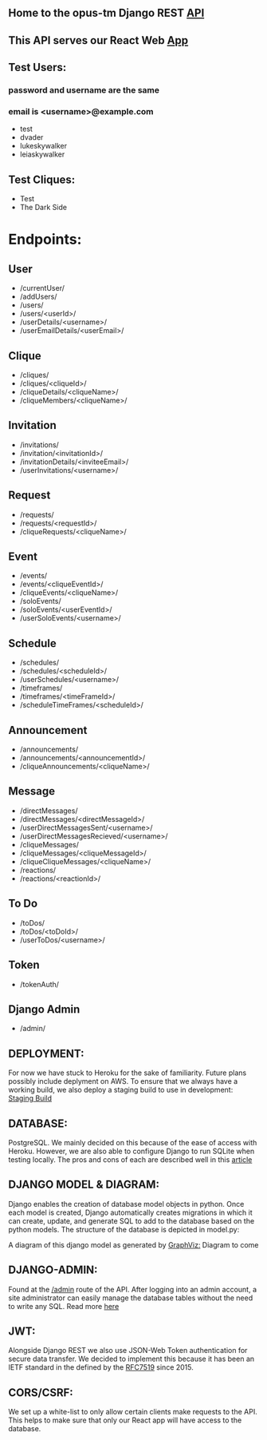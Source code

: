 ## Home to the opus-tm Django REST [API](https://opustm-api.herokuapp.com/)
## This API serves our React Web [App](https://opustm.herokuapp.com/)

## Test Users:
### password and username are the same
### email is &lt;username&gt;@example.com
- test
- dvader
- lukeskywalker
- leiaskywalker

## Test Cliques:
- Test
- The Dark Side

# Endpoints:
## User
- /currentUser/
- /addUsers/                  
- /users/                         
- /users/&lt;userId&gt;/
- /userDetails/&lt;username&gt;/
- /userEmailDetails/&lt;userEmail&gt;/
## Clique
- /cliques/
- /cliques/&lt;cliqueId&gt;/
- /cliqueDetails/&lt;cliqueName&gt;/
- /cliqueMembers/&lt;cliqueName&gt;/
## Invitation
- /invitations/
- /invitation/&lt;invitationId&gt;/
- /invitationDetails/&lt;inviteeEmail&gt;/
- /userInvitations/&lt;username&gt;/
## Request
- /requests/
- /requests/&lt;requestId&gt;/
- /cliqueRequests/&lt;cliqueName&gt;/
## Event
- /events/
- /events/&lt;cliqueEventId&gt;/
- /cliqueEvents/&lt;cliqueName&gt;/
- /soloEvents/
- /soloEvents/&lt;userEventId&gt;/
- /userSoloEvents/&lt;username&gt;/
## Schedule
- /schedules/
- /schedules/&lt;scheduleId&gt;/
- /userSchedules/&lt;username&gt;/
- /timeframes/
- /timeframes/&lt;timeFrameId&gt;/
- /scheduleTimeFrames/&lt;scheduleId&gt;/
## Announcement
- /announcements/
- /announcements/&lt;announcementId&gt;/
- /cliqueAnnouncements/&lt;cliqueName&gt;/
## Message
- /directMessages/
- /directMessages/&lt;directMessageId&gt;/
- /userDirectMessagesSent/&lt;username&gt;/
- /userDirectMessagesRecieved/&lt;username&gt;/
- /cliqueMessages/
- /cliqueMessages/&lt;cliqueMessageId&gt;/
- /cliqueCliqueMessages/&lt;cliqueName&gt;/
- /reactions/
- /reactions/&lt;reactionId&gt;/
## To Do
- /toDos/
- /toDos/&lt;toDoId&gt;/
- /userToDos/&lt;username&gt;/
## Token
- /tokenAuth/
## Django Admin
- /admin/

## DEPLOYMENT: 
For now we have stuck to Heroku for the sake of familiarity. Future plans possibly include deplyment on AWS. To ensure that we always have a working build, we also deploy a staging build to use in development:
[Staging Build](https://opustm-api-staging.herokuapp.com/)

## DATABASE: 
PostgreSQL. We mainly decided on this because of the ease of access with Heroku. However, we are also able to configure Django to run SQLite when testing locally. The pros and cons of each are described well in this [article](https://tableplus.com/blog/2018/08/sqlite-vs-postgresql-which-database-to-use-and-why.html)

## DJANGO MODEL & DIAGRAM: 
Django enables the creation of database model objects in python. Once each model is created, Django automatically creates migrations in which it can create, update, and generate SQL to add to the database based on the python models. The structure of the database is depicted in model.py:

A diagram of this django model as generated by [GraphViz:](http://www.graphviz.org/documentation/)
Diagram to come

## DJANGO-ADMIN: 
Found at the [/admin](https://opustm-api.herokuapp.com/admin) route of the API. After logging into an admin account, a site administrator can easily manage the database tables without the need to write any SQL. Read more [here](https://docs.djangoproject.com/en/3.1/ref/contrib/admin/)
  
## JWT: 
Alongside Django REST we also use JSON-Web Token authentication for secure data transfer. We decided to implement this because it has been an IETF standard in the defined by the [RFC7519](https://tools.ietf.org/html/rfc7519) since 2015. 

## CORS/CSRF: 
We set up a white-list to only allow certain clients make requests to the API. This helps to make sure that only our React app will have access to the database.
